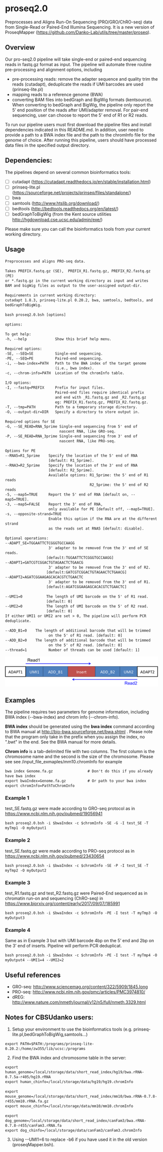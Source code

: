 # proseq2.0
Preprocesses and Aligns Run-On Sequencing (PRO/GRO/ChRO-seq) data from Single-Read or Paired-End Illumina Sequencing. It is a new version of ProseqMapper (https://github.com/Danko-Lab/utils/tree/master/proseq).

## Overview
Our pro-seq2.0 pipeline will take single-end or paired-end sequencing reads in fastq.gz format as input. The pipeline will automate three routine pre-processing and alignment options, including
+ pre-processing reads: remove the adapter sequence and quality trim the reads (cutadapt), deduplicate the reads if UMI barcodes are used (prinseq-lite.pl)
+ mapping reads to a reference genome (BWA)
+ converting BAM files into bedGraph and BigWig formats (kentsource). When converting to bedGraph and BigWig, the pipeline only report the 5’ end position of the reads after UMI/adapter removal. For pair-end sequencing, user can choose to report the 5’ end of R1 or R2 reads.

To run our pipeline users must first download the pipeline files and install dependencies indicated in this README.md. In addition, user need to provide a path to a BWA index file and the path to the chromInfo file for the genome of choice. After running this pipeline, users should have processed data files in the specified output directory.


## Dependencies: 


The pipelines depend on several common bioinformatics tools: 
- [ ] cutadapt (https://cutadapt.readthedocs.io/en/stable/installation.html)
- [ ] prinseq-lite.pl (https://sourceforge.net/projects/prinseq/files/standalone/)
- [ ] bwa
- [ ] samtools (http://www.htslib.org/download/)
- [ ] bedtools (http://bedtools.readthedocs.org/en/latest/)
- [ ] bedGraphToBigWig (from the Kent source utilities http://hgdownload.cse.ucsc.edu/admin/exe/)

Please make sure you can call the bioinformatics tools from your current working directory.    


## Usage
```
Preprocesses and aligns PRO-seq data.

Takes PREFIX.fastq.gz (SE),  PREFIX_R1.fastq.gz, PREFIX_R2.fastq.gz (PE)
or *.fastq.gz in the current working directory as input and writes
BAM and bigWig files as output to the user-assigned output-dir.

Requirements in current working directory:
cutadapt 1.8.3, prinseq-lite.pl 0.20.2, bwa, samtools, bedtools, and bedGraphToBigWig.

bash proseq2.0.bsh [options]

options:

To get help:
-h, --help             Show this brief help menu.

Required options:
-SE, --SEQ=SE          Single-end sequencing.
-PE, --SEQ=PE          Paired-end sequencing.
-i, --bwa-index=PATH   Path to the BWA index of the target genome
                       (i.e., bwa index).
-c, --chrom-info=PATH  Location of the chromInfo table.

I/O options:
-I, --fastq=PREFIX     Prefix for input files.
                       Paired-end files require identical prefix
                       and end with _R1.fastq.gz and _R2.fastq.gz
                       eg: PREFIX_R1.fastq.gz, PREFIX_R2.fastq.gz.
-T, --tmp=PATH         Path to a temporary storage directory.
-O, --output-dir=DIR   Specify a directory to store output in.

Required options for SE
-G, --SE_READ=RNA_5prime Single-end sequencing from 5' end of
                         nascent RNA, like GRO-seq.
-P, --SE_READ=RNA_3prime Single-end sequencing from 3' end of
                         nascent RNA, like PRO-seq.

Options for PE
--RNA5=R1_5prime    Specify the location of the 5' end of RNA
                    [default: R1_5prime].
--RNA3=R2_5prime    Specify the location of the 3' end of RNA
                    [default: R2_5prime].
                    Available options: R1_5prime: the 5' end of R1 reads
                                       R2_5prime: the 5' end of R2 reads
-5, --map5=TRUE     Report the 5' end of RNA [default on, --map5=TRUE].
-3, --map5=FALSE    Report the 3' end of RNA,
                    only available for PE [default off, --map5=TRUE].
-s, --opposite-strand=TRUE
                    Enable this option if the RNA are at the different strand
                    as the reads set at RNA5 [default: disable].

Optional operations:
--ADAPT_SE=TGGAATTCTCGGGTGCCAAGG
                    3' adapter to be removed from the 3' end of SE reads.
                   [default:TGGAATTCTCGGGTGCCAAGG]
--ADAPT1=GATCGTCGGACTGTAGAACTCTGAACG
                    3' adapter to be removed from the 3' end of R2.
                   [default:GATCGTCGGACTGTAGAACTCTGAACG]
--ADAPT2=AGATCGGAAGAGCACACGTCTGAACTC
                    3' adapter to be removed from the 3' end of R1.
                   [default:AGATCGGAAGAGCACACGTCTGAACTC]

--UMI1=0           The length of UMI barcode on the 5' of R1 read.
                   [default: 0]
--UMI2=0           The length of UMI barcode on the 5' of R2 read.
                   [default: 0]
If either UMI1 or UMI2 are set > 0, The pipeline will perform PCR deduplicate.

--ADD_B1=0    The length of additional barcode that will be trimmed
                    on the 5' of R1 read. [default: 0]
--ADD_B2=0    The length of additional barcode that will be trimmed
                    on the 5' of R2 read. [default: 0]
--thread=1          Number of threads can be used [default: 1]
```
<img src="images/lib.png">


## Examples
The pipeline requires two parameters for genome information, including BWA index (--bwa-index) and chrom info (--chrom-info). 

__BWA index__ should be generated using the __bwa index__ command according to BWA manual at http://bio-bwa.sourceforge.net/bwa.shtml . Please note that the program only take in the prefix when you assign the index, no ".bwt" in the end. See the BWA manual for more details.

__Chrom info__ is a tab-delimited file with two columns. The first column is the chromosome name and the second is the size of the chromosome. Please see see /input_file_exmaples/mm10.chromInfo for example

```
bwa index Genome.fa.gz                # Don't do this if you already have bwa index
export bwaIndex=Genome.fa.gz          # Or path to your bwa index
export chromInfo=PathToChromInfo
```

### Example 1

test_SE.fastq.gz were made according to GRO-seq protocol as in  https://www.ncbi.nlm.nih.gov/pubmed/19056941 
```
bash proseq2.0.bsh -i $bwaIndex -c $chromInfo -SE -G -I test_SE -T myTmp1 -O myOutput1
```
### Example 2

test_SE.fastq.gz were made according to PRO-seq protocol as in  https://www.ncbi.nlm.nih.gov/pubmed/23430654
```
bash proseq2.0.bsh -i $bwaIndex -c $chromInfo -SE -P -I test_SE -T myTmp2 -O myOutput2
```
### Example 3

test_R1.fastq.gz and test_R2.fastq.gz were Paired-End sequenced as in chromatin run-on and sequencing (ChRO-seq) in https://www.biorxiv.org/content/early/2017/09/07/185991
```
bash proseq2.0.bsh -i $bwaIndex -c $chromInfo -PE -I test -T myTmp3 -O myOutput3
```
### Example 4
Same as in Example 3 but with UMI barcode 4bp on the 5’ end and 2bp on the 3’ end of inserts. Pipeline will perform PCR deduplicat. 
```
bash proseq2.0.bsh -i $bwaIndex -c $chromInfo -PE -I test -T myTmp4 -O myOutput4 --UMI1=4 --UMI2=2
```

## Useful references

* GRO-seq: http://www.sciencemag.org/content/322/5909/1845.long
* PRO-seq: http://www.ncbi.nlm.nih.gov/pmc/articles/PMC3974810/
* dREG: http://www.nature.com/nmeth/journal/v12/n5/full/nmeth.3329.html

## Notes for **CBSUdanko** users:

1. Setup your environment to use the bioinformatics tools (e.g. prinseq-lite.pl,bedGraphToBigWig,samtools...)
``` 
export PATH=$PATH:/programs/prinseq-lite-0.20.2:/home/zw355/lib/ucsc:/programs
```

2. Find the BWA index and chromosome table in the server:
``` 
export human_genome=/local/storage/data/short_read_index/hg19/bwa.rRNA-0.7.5a-r405/hg19.rRNA
export human_chinfo=/local/storage/data/hg19/hg19.chromInfo

export mouse_genome=/local/storage/data/short_read_index/mm10/bwa.rRNA-0.7.8-r455/mm10.rRNA.fa.gz
export mouse_chinfo=/local/storage/data/mm10/mm10.chromInfo

export dog_genome=/local/storage/data/short_read_index/canFam3/bwa.rRNA-0.7.8-r455/canFam3.rRNA.fa
export dog_chinfo=/local/storage/data/canFam3/canFam3.chromInfo
``` 

3. Using --UMI1=6 to replace -b6 if you have used it in the old version (proseqMapper.bsh).

